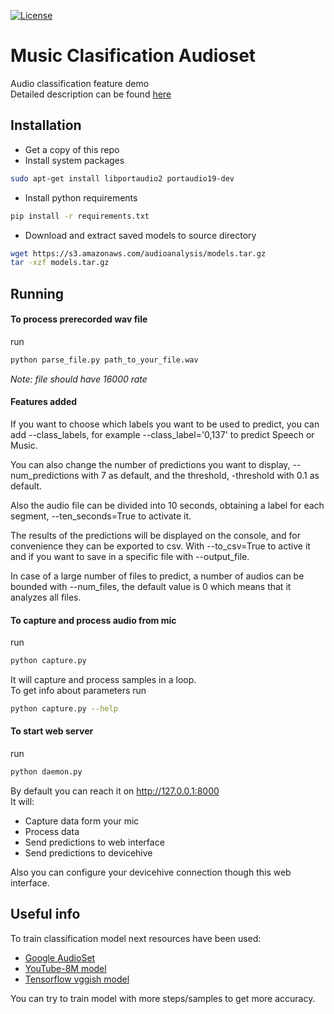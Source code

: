 [![License](https://img.shields.io/badge/License-Apache%202.0-blue.svg?style=flat-square)](LICENSE)

# Music Clasification Audioset
Audio classification feature demo\
Detailed description can be found [here](https://www.iotforall.com/tensorflow-sound-classification-machine-learning-applications/)

## Installation
* Get a copy of this repo
* Install system packages
```bash
sudo apt-get install libportaudio2 portaudio19-dev
```
* Install python requirements
```bash
pip install -r requirements.txt
```

* Download and extract saved models to source directory
```bash
wget https://s3.amazonaws.com/audioanalysis/models.tar.gz
tar -xzf models.tar.gz
```

## Running
#### To process prerecorded wav file
run
```bash
python parse_file.py path_to_your_file.wav
```
_Note: file should have 16000 rate_

#### Features added

If you want to choose which labels you want to be used to predict, you can add --class_labels, for example --class_label='0,137' to predict Speech or Music. 

You can also change the number of predictions you want to display, --num_predictions with 7 as default, and the threshold, -threshold with 0.1 as default.

Also the audio file can be divided into 10 seconds, obtaining a label for each segment, --ten_seconds=True to activate it.

The results of the predictions will be displayed on the console, and for convenience they can be exported to csv. With --to_csv=True to active it and if you want to save in a specific file with --output_file.

In case of a large number of files to predict, a number of audios can be bounded with --num_files, the default value is 0 which means that it analyzes all files.


#### To capture and process audio from mic
run
```bash
python capture.py
```
It will capture and process samples in a loop.\
To get info about parameters run
```bash
python capture.py --help
```

#### To start web server
run
```bash
python daemon.py
```
By default you can reach it on http://127.0.0.1:8000 \
It will:
* Capture data form your mic
* Process data
* Send predictions to web interface
* Send predictions to devicehive

Also you can configure your devicehive connection though this web interface.

## Useful info
To train classification model next resources have been used:
* [Google AudioSet](https://research.google.com/audioset/)
* [YouTube-8M model](https://github.com/google/youtube-8m)
* [Tensorflow vggish model](https://github.com/tensorflow/models/tree/master/research/audioset)

You can try to train model with more steps/samples to get more accuracy.
